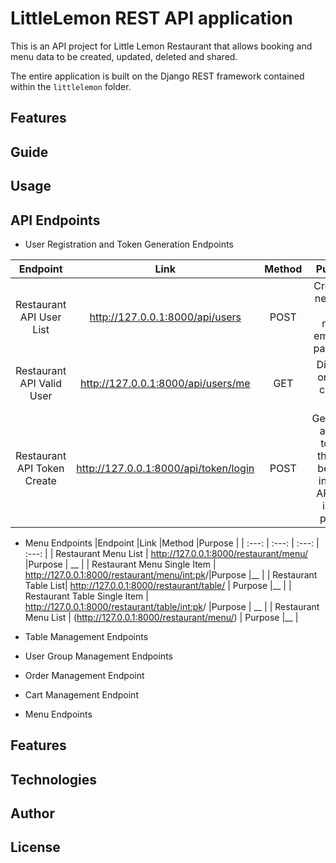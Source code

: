 # LittleLemon REST API application

This is an API project for Little Lemon Restaurant that allows booking and menu data to be created, updated, deleted and shared.

The entire application is built on the Django REST framework  contained within the `littlelemon` folder.


## Features

## Guide

## Usage

## API Endpoints

* User Registration and Token Generation Endpoints

|Endpoint |Link   |Method  |Purpose  |
| :---:   | :---: | :---: | :---: |
| Restaurant API User List | http://127.0.0.1:8000/api/users   | POST  | Creates a new user with name, email and password |
| Restaurant API Valid User | http://127.0.0.1:8000/api/users/me   | GET  | Displays only the current user|
| Restaurant API Token Create | http://127.0.0.1:8000/api/token/login |POST |Generates access tokens that can be used in other API calls in this project|


* Menu Endpoints
|Endpoint |Link   |Method  |Purpose  |
| :---:   | :---: | :---: | :---: |
| Restaurant Menu List | http://127.0.0.1:8000/restaurant/menu/   |Purpose  | __   |
| Restaurant Menu Single Item | http://127.0.0.1:8000/restaurant/menu/<int:pk>/|Purpose  |__   |
| Restaurant Table List| http://127.0.0.1:8000/restaurant/table/   | Purpose  |__   |
| Restaurant Table Single Item  | http://127.0.0.1:8000/restaurant/table/<int:pk>/ |Purpose  | __   |
| Restaurant Menu List | (http://127.0.0.1:8000/restaurant/menu/)   | Purpose  |__   |


* Table Management Endpoints
* User Group Management Endpoints
* Order Management Endpoint
* Cart Management Endpoint
* Menu Endpoints


## Features

## Technologies

## Author

## License



